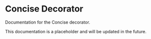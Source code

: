 # Concise Decorator

Documentation for the Concise decorator.

This documentation is a placeholder and will be updated in the future.

